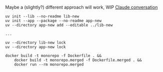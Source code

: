 Maybe a (slightly?) different approach will work, WIP [Claude conversation](https://claude.ai/chat/414e992f-a883-4721-8283-8bdb7e961a01)

```
uv init --lib --no-readme lib-new
uv init --app --package --no-readme app-new
uv --directory app-new add --editable ../lib-new

...

uv --directory lib-new lock
uv --directory app-new lock
```

```
docker build -t monorepo -f Dockerfile . &&
    docker build -t monorepo.merged -f Dockerfile.merged . &&
    docker run --rm monorepo.merged
```
